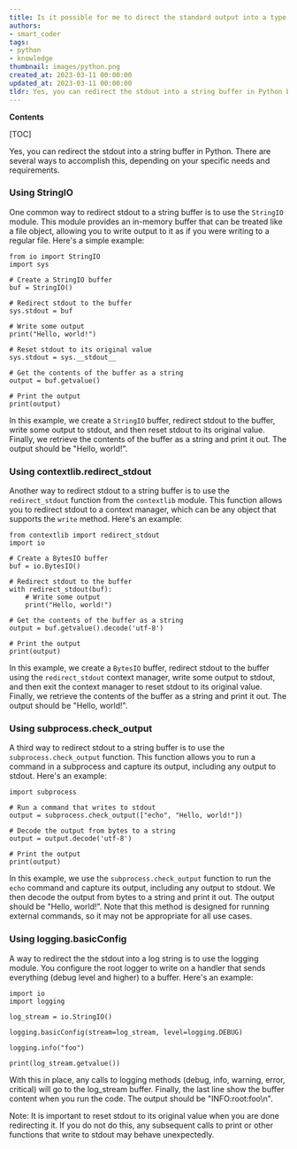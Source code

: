 ```yaml
---
title: Is it possible for me to direct the standard output into a type of string buffer?
authors:
- smart_coder
tags:
- python
- knowledge
thumbnail: images/python.png
created_at: 2023-03-11 00:00:00
updated_at: 2023-03-11 00:00:00
tldr: Yes, you can redirect the stdout into a string buffer in Python by using the io module`s StringIO class.
---
```


**Contents**

[TOC]

Yes, you can redirect the stdout into a string buffer in Python. There are several ways to accomplish this, depending on your specific needs and requirements. 

### Using StringIO 

One common way to redirect stdout to a string buffer is to use the `StringIO` module. This module provides an in-memory buffer that can be treated like a file object, allowing you to write output to it as if you were writing to a regular file. Here's a simple example:

```
from io import StringIO
import sys

# Create a StringIO buffer
buf = StringIO()

# Redirect stdout to the buffer
sys.stdout = buf

# Write some output
print("Hello, world!")

# Reset stdout to its original value
sys.stdout = sys.__stdout__

# Get the contents of the buffer as a string
output = buf.getvalue()

# Print the output
print(output)
```

In this example, we create a `StringIO` buffer, redirect stdout to the buffer, write some output to stdout, and then reset stdout to its original value. Finally, we retrieve the contents of the buffer as a string and print it out. The output should be "Hello, world!".


### Using contextlib.redirect_stdout 

Another way to redirect stdout to a string buffer is to use the `redirect_stdout` function from the `contextlib` module. This function allows you to redirect stdout to a context manager, which can be any object that supports the `write` method. Here's an example:

```
from contextlib import redirect_stdout
import io

# Create a BytesIO buffer
buf = io.BytesIO()

# Redirect stdout to the buffer
with redirect_stdout(buf):
    # Write some output
    print("Hello, world!")

# Get the contents of the buffer as a string
output = buf.getvalue().decode('utf-8')

# Print the output
print(output)
```

In this example, we create a `BytesIO` buffer, redirect stdout to the buffer using the `redirect_stdout` context manager, write some output to stdout, and then exit the context manager to reset stdout to its original value. Finally, we retrieve the contents of the buffer as a string and print it out. The output should be "Hello, world!".


### Using subprocess.check_output 

A third way to redirect stdout to a string buffer is to use the `subprocess.check_output` function. This function allows you to run a command in a subprocess and capture its output, including any output to stdout. Here's an example:

```
import subprocess

# Run a command that writes to stdout
output = subprocess.check_output(["echo", "Hello, world!"])

# Decode the output from bytes to a string
output = output.decode('utf-8')

# Print the output
print(output)
```

In this example, we use the `subprocess.check_output` function to run the `echo` command and capture its output, including any output to stdout. We then decode the output from bytes to a string and print it out. The output should be "Hello, world!". Note that this method is designed for running external commands, so it may not be appropriate for all use cases. 

### Using logging.basicConfig 

A way to redirect the the stdout into a log string is to use the logging module. You configure the root logger to write on a handler that sends everything (debug level and higher) to a buffer. Here's an example:

```
import io
import logging

log_stream = io.StringIO()

logging.basicConfig(stream=log_stream, level=logging.DEBUG)

logging.info("foo")

print(log_stream.getvalue())
```

With this in place, any calls to logging methods (debug, info, warning, error, critical) will go to the log_stream buffer. Finally, the last line show the buffer content when you run the code. The output should be "INFO:root:foo\n".


Note: It is important to reset stdout to its original value when you are done redirecting it. If you do not do this, any subsequent calls to print or other functions that write to stdout may behave unexpectedly.
